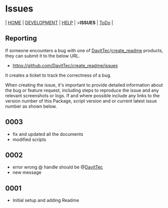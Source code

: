 # Issues



| [HOME](../README.md) | [DEVELOPMENT](./Development.md)  | [HELP](./help.md) | >**ISSUES** | [ToDo](./ToDo.md) |

## Reporting

If someone encounters a bug with one of  [DavitTec](https://github.com/DavitTec)/[create_readme](https://github.com/DavitTec/create_readme) products, they can submit it to the below URL. 

-  https://github.com/DavitTec/create_readme/issues

It creates a ticket to track the correctness of a bug.

When creating the issue, it's important to provide detailed information about the bug or feature request, including steps to reproduce the issue and any relevant screenshots or logs. If and where possible include any links to the version number of this Package, script version and or current latest issue number as shown below.

## 0003

- fix and updated all the documents
- modified scripts

## 0002

- error wrong @ handle should be @[DavitTec](https://github.com/DavitTec/DavitTec)
- new message

## 0001

- Initial setup and adding Readme
